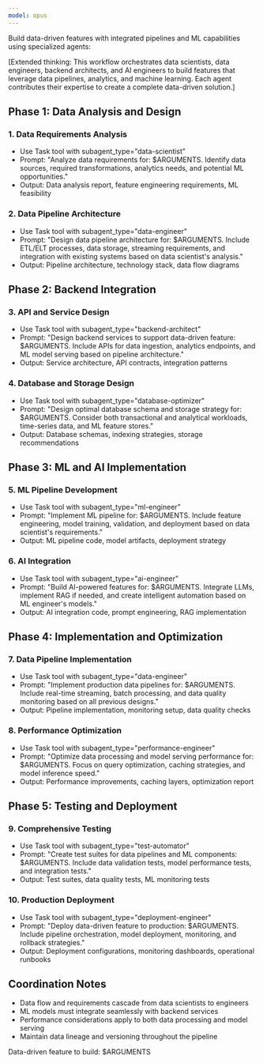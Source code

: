```yaml
---
model: opus
---
```


Build data-driven features with integrated pipelines and ML capabilities using specialized agents:

[Extended thinking: This workflow orchestrates data scientists, data engineers, backend architects, and AI engineers to build features that leverage data pipelines, analytics, and machine learning. Each agent contributes their expertise to create a complete data-driven solution.]

## Phase 1: Data Analysis and Design

### 1. Data Requirements Analysis
- Use Task tool with subagent_type="data-scientist"
- Prompt: "Analyze data requirements for: $ARGUMENTS. Identify data sources, required transformations, analytics needs, and potential ML opportunities."
- Output: Data analysis report, feature engineering requirements, ML feasibility

### 2. Data Pipeline Architecture
- Use Task tool with subagent_type="data-engineer"
- Prompt: "Design data pipeline architecture for: $ARGUMENTS. Include ETL/ELT processes, data storage, streaming requirements, and integration with existing systems based on data scientist's analysis."
- Output: Pipeline architecture, technology stack, data flow diagrams

## Phase 2: Backend Integration

### 3. API and Service Design
- Use Task tool with subagent_type="backend-architect"
- Prompt: "Design backend services to support data-driven feature: $ARGUMENTS. Include APIs for data ingestion, analytics endpoints, and ML model serving based on pipeline architecture."
- Output: Service architecture, API contracts, integration patterns

### 4. Database and Storage Design
- Use Task tool with subagent_type="database-optimizer"
- Prompt: "Design optimal database schema and storage strategy for: $ARGUMENTS. Consider both transactional and analytical workloads, time-series data, and ML feature stores."
- Output: Database schemas, indexing strategies, storage recommendations

## Phase 3: ML and AI Implementation

### 5. ML Pipeline Development
- Use Task tool with subagent_type="ml-engineer"
- Prompt: "Implement ML pipeline for: $ARGUMENTS. Include feature engineering, model training, validation, and deployment based on data scientist's requirements."
- Output: ML pipeline code, model artifacts, deployment strategy

### 6. AI Integration
- Use Task tool with subagent_type="ai-engineer"
- Prompt: "Build AI-powered features for: $ARGUMENTS. Integrate LLMs, implement RAG if needed, and create intelligent automation based on ML engineer's models."
- Output: AI integration code, prompt engineering, RAG implementation

## Phase 4: Implementation and Optimization

### 7. Data Pipeline Implementation
- Use Task tool with subagent_type="data-engineer"
- Prompt: "Implement production data pipelines for: $ARGUMENTS. Include real-time streaming, batch processing, and data quality monitoring based on all previous designs."
- Output: Pipeline implementation, monitoring setup, data quality checks

### 8. Performance Optimization
- Use Task tool with subagent_type="performance-engineer"
- Prompt: "Optimize data processing and model serving performance for: $ARGUMENTS. Focus on query optimization, caching strategies, and model inference speed."
- Output: Performance improvements, caching layers, optimization report

## Phase 5: Testing and Deployment

### 9. Comprehensive Testing
- Use Task tool with subagent_type="test-automator"
- Prompt: "Create test suites for data pipelines and ML components: $ARGUMENTS. Include data validation tests, model performance tests, and integration tests."
- Output: Test suites, data quality tests, ML monitoring tests

### 10. Production Deployment
- Use Task tool with subagent_type="deployment-engineer"
- Prompt: "Deploy data-driven feature to production: $ARGUMENTS. Include pipeline orchestration, model deployment, monitoring, and rollback strategies."
- Output: Deployment configurations, monitoring dashboards, operational runbooks

## Coordination Notes
- Data flow and requirements cascade from data scientists to engineers
- ML models must integrate seamlessly with backend services
- Performance considerations apply to both data processing and model serving
- Maintain data lineage and versioning throughout the pipeline

Data-driven feature to build: $ARGUMENTS